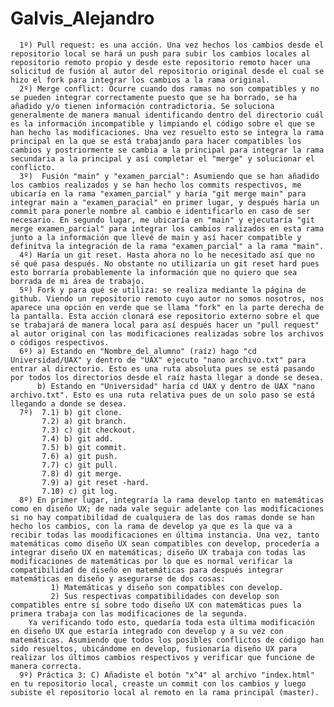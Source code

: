 # Galvis_Alejandro
      1º) Pull request: es una acción. Una vez hechos los cambios desde el repositorio local se hará un push para subir los cambios locales al repositorio remoto propio y desde este repositorio remoto hacer una solicitud de fusión al autor del repositorio original desde el cual se hizo el fork para integrar los cambios a la rama original.
      2º) Merge conflict: Ocurre cuando dos ramas no son compatibles y no se pueden integrar correctamente puesto que se ha borrado, se ha añadido y/o tienen información contradictoria. Se soluciona generalmente de manera manual identificando dentro del directorio cuál es la información incompatible y limpiando el código sobre el que se han hecho las modificaciones. Una vez resuelto esto se integra la rama principal en la que se está trabajando para hacer compatibles los cambios y postriormente se cambia a la principal para integrar la rama secundaria a la principal y así completar el "merge" y solucionar el conflicto.
      3º)  Fusión "main" y "examen_parcial": Asumiendo que se han añadido los cambios realizados y se han hecho los commits respectivos, me ubicaría en la rama "examen_parcial" y haría "git merge main" para integrar main a "examen_paracial" en primer lugar, y después haría un commit para ponerle nombre al cambio e identificarlo en caso de ser necesario. En segundo lugar, me ubicaría en "main" y ejecutaría "git merge examen_parcial" para integrar los cambios ralizados en esta rama junto a la información que llevé de main y así hacer compatible y definitva la integración de la rama "examen_parcial" a la rama "main".
      4º) Haría un git reset. Hasta ahora no lo he necesitado así que no sé qué pasa después. No obstante no utilizaría un git reset hard pues esto borraría probablemente la información que no quiero que sea borrada de mi área de trabajo.
      5º) Fork y para qué se utiliza: se realiza mediante la página de github. Viendo un repositorio remoto cuyo autor no somos nosotros, nos aparece una opción en verde que se llama "fork" en la parte derecha de la pantalla. Esta acción clonará ese repositorio externo sobre el que se trabajará de manera local para así después hacer un "pull request" al autor original con las modificaciones realizadas sobre los archivos o códigos respectivos. 
      6º) a) Estando en "Nombre_del_alumno" (raíz) hago "cd Universidad/UAX" y dentro de "UAX" ejecuto "nano archivo.txt" para entrar al directorio. Esto es una ruta absoluta pues se está pasando por todos los directorios desde el raíz hasta llegar a donde se desea.
          b) Estando en "Universidad" haría cd UAX y dentro de UAX "nano archivo.txt". Esto es una ruta relativa pues de un solo paso se está llegando a donde se desea.
      7º)  7.1) b) git clone.
           7.2) a) git branch.
           7.3) c) git checkout.
           7.4) b) git add.
           7.5) b) git commit.
           7.6) a) git push.
           7.7) c) git pull.
           7.8) d) git merge.
           7.9) a) git reset -hard.
           7.10) c) git log.
      8º) En primer lugar, integraría la rama develop tanto en matemáticas como en diseño UX; de nada vale seguir adelante con las modificaciones si no hay compatibilidad de cualquiera de las dos ramas donde se han hecho los cambios, con la rama de develop ya que es la que va a recibir todas las moodificaciones en última instancia. Una vez, tanto matemáticas como diseño UX sean compatibles con develop, procedería a integrar diseño UX en matemáticas; diseño UX trabaja con todas las modificaciones de matemáticas por lo que es normal verificar la compatibilidad de diseño en matemáticas para después integrar matemáticas en diseño y asegurarse de dos cosas: 
             1) Matemáticas y diseño son compatibles con develop.
             2) Sus respectivas compatibilidades con develop son compatibles entre sí sobre todo diseño UX con matemáticas pues la primera trabaja con las modificaciones de la segunda.
        Ya verificando todo esto, quedaría toda esta última modificación en diseño UX que estaría integrado con develop y a su vez con matemáticas. Asumiendo que todos los posibles conflictos de código han sido resueltos, ubicándome en develop, fusionaría diseño UX para realizar los últimos cambios respectivos y verificar que funcione de manera correcta. 
      9º) Práctica 3: C) Añadiste el botón "x^4" al archivo "index.html" en tu repositorio local, creaste un commit con los cambios y luego subiste el repositorio local al remoto en la rama principal (master).









      
